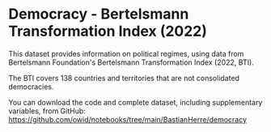 # Democracy - Bertelsmann Transformation Index (2022)

This dataset provides information on political regimes, using data from Bertelsmann Foundation's Bertelsmann Transformation Index (2022, BTI).

The BTI covers 138 countries and territories that are not consolidated democracies.

You can download the code and complete dataset, including supplementary variables, from GitHub: https://github.com/owid/notebooks/tree/main/BastianHerre/democracy